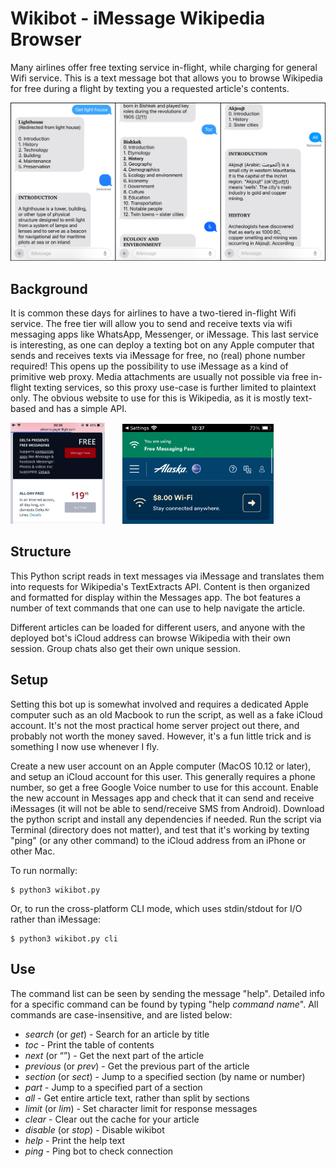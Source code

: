# Wikibot - iMessage Wikipedia Browser
Many airlines offer free texting service in-flight, while charging for general Wifi service. This is a text message bot that allows you to browse Wikipedia for free during a flight by texting you a requested article's contents.

![Screenshot](https://raw.githubusercontent.com/DylanGustafson/Wikibot/main/screenshots/wikibot.png)

## Background
It is common these days for airlines to have a two-tiered in-flight Wifi service. The free tier will allow you to send and receive texts via wifi messaging apps like WhatsApp, Messenger, or iMessage. This last service is interesting, as one can deploy a texting bot on any Apple computer that sends and receives texts via iMessage for free, no (real) phone number required! This opens up the possibility to use iMessage as a kind of primitive web proxy. Media attachments are usually not possible via free in-flight texting services, so this proxy use-case is further limited to plaintext only. The obvious website to use for this is Wikipedia, as it is mostly text-based and has a simple API.

<img src="https://raw.githubusercontent.com/DylanGustafson/Wikibot/main/screenshots/delta.png" width=30% height=30%> &nbsp;&nbsp;&nbsp;&nbsp;&nbsp; <img src="https://raw.githubusercontent.com/DylanGustafson/Wikibot/main/screenshots/alaska.png" width=48% height=48%>

## Structure
This Python script reads in text messages via iMessage and translates them into requests for Wikipedia's TextExtracts API. Content is then organized and formatted for display within the Messages app. The bot features a number of text commands that one can use to help navigate the article.

Different articles can be loaded for different users, and anyone with the deployed bot's iCloud address can browse Wikipedia with their own session. Group chats also get their own unique session.

## Setup
Setting this bot up is somewhat involved and requires a dedicated Apple computer such as an old Macbook to run the script, as well as a fake iCloud account. It's not the most practical home server project out there, and probably not worth the money saved. However, it's a fun little trick and is something I now use whenever I fly.

Create a new user account on an Apple computer (MacOS 10.12 or later), and setup an iCloud account for this user. This generally requires a phone number, so get a free Google Voice number to use for this account. Enable the new account in Messages app and check that it can send and receive iMessages (it will not be able to send/receive SMS from Android). Download the python script and install any dependencies if needed. Run the script via Terminal (directory does not matter), and test that it's working by texting "ping" (or any other command) to the iCloud address from an iPhone or other Mac.

To run normally:
```console
$ python3 wikibot.py
```
Or, to run the cross-platform CLI mode, which uses stdin/stdout for I/O rather than iMessage:
```console
$ python3 wikibot.py cli
```

## Use
The command list can be seen by sending the message "help". Detailed info for a specific command can be found by typing "help *command name*". All commands are case-insensitive, and are listed below:

* *search* (or *get*) - Search for an article by title
* *toc* - Print the table of contents
* *next* (or “”) - Get the next part of the article
* *previous* (or *prev*) - Get the previous part of the article
* *section* (or *sect*) - Jump to a specified section (by name or number)
* *part* - Jump to a specified part of a section
* *all* - Get entire article text, rather than split by sections
* *limit* (or *lim*) - Set character limit for response messages
* *clear* - Clear out the cache for your article
* *disable* (or *stop*) - Disable wikibot
* *help* - Print the help text
* *ping* - Ping bot to check connection
